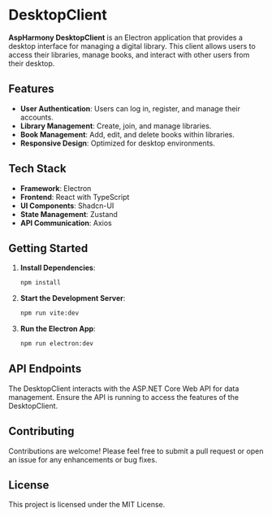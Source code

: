 # DesktopClient

**AspHarmony DesktopClient** is an Electron application that provides a desktop interface for managing a digital library. This client allows users to access their libraries, manage books, and interact with other users from their desktop.

## Features

- **User Authentication**: Users can log in, register, and manage their accounts.
- **Library Management**: Create, join, and manage libraries.
- **Book Management**: Add, edit, and delete books within libraries.
- **Responsive Design**: Optimized for desktop environments.

## Tech Stack

- **Framework**: Electron
- **Frontend**: React with TypeScript
- **UI Components**: Shadcn-UI
- **State Management**: Zustand
- **API Communication**: Axios

## Getting Started

1. **Install Dependencies**:

   ```bash
   npm install
   ```

2. **Start the Development Server**:

   ```bash
   npm run vite:dev
   ```

3. **Run the Electron App**:
   ```bash
   npm run electron:dev
   ```

## API Endpoints

The DesktopClient interacts with the ASP.NET Core Web API for data management. Ensure the API is running to access the features of the DesktopClient.

## Contributing

Contributions are welcome! Please feel free to submit a pull request or open an issue for any enhancements or bug fixes.

## License

This project is licensed under the MIT License.
